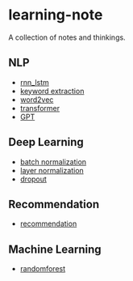 # learning-note
A collection of notes and thinkings.

## NLP
* [rnn_lstm](deep-learning/rnn_lstm)
* [keyword extraction](nlp/keyword-extraction)
* [word2vec](nlp/word2vec.pdf)
* [transformer](nlp/transformer.ipynb)
* [GPT](nlp/gpt.ipynb)

## Deep Learning
* [batch normalization](deep-learning/batch_normalization.ipynb)
* [layer normalization](deep-learning/layer_normalization.ipynb)
* [dropout]()

## Recommendation
* [recommendation](recommendation)

## Machine Learning
* [randomforest](machine-learning/randomforest.ipynb)
